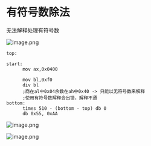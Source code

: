 # 有符号数除法

无法解释处理有符号数



![image.png](https://cdn.nlark.com/yuque/0/2021/png/288075/1619940090390-beeb6df3-ce7b-4b2d-9044-0765bf5fa338.png)

```
top:

start:
      mov ax,0x0400

      mov bl,0xf0
      div bl
      ;商在al中0x04余数在ah中0x40 -> 只能以无符号数来解释
      ;使用有符号数解释会出错，解释不通
bottom:
      times 510 - (bottom - top) db 0
      db 0x55, 0xAA
```

![image.png](https://cdn.nlark.com/yuque/0/2021/png/288075/1619940557489-f310df95-8d27-4d0a-8407-7ab169c4904e.png)

![image.png](https://cdn.nlark.com/yuque/0/2021/png/288075/1619940595945-cf485702-6887-4fe0-89a8-a8f79623cd18.png)



